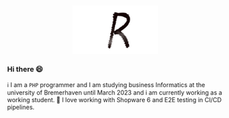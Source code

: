 <div align="center">
    <img src="images/logo_ruben.png" alt="Image" width="200" /><br/>
</div>

### Hi there 😄
ℹ️ I am a ```PHP``` programmer and I am studying business Informatics at the university of Bremerhaven until March 2023 and i am currently working as a working student. 
🤩 I love working with Shopware 6 and E2E testing in CI/CD pipelines.
